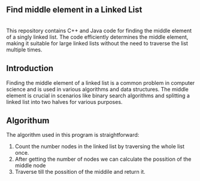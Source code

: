 <h2>Find middle element in a Linked List</h2>
<br>
This repository contains C++ and Java code for finding the middle element of a singly linked list. The code efficiently determines the middle element, making it suitable for large linked lists without the need to traverse the list multiple times.<br>

## Introduction

Finding the middle element of a linked list is a common problem in computer science and is used in various algorithms and data structures. The middle element is crucial in scenarios like binary search algorithms and splitting a linked list into two halves for various purposes.<br>

## Algorithum
The algorithm used in this program is straightforward:<br>

1. Count the number nodes in the linked list by traversing the whole list once.<br>
2. After getting the number of nodes we can calculate the possition of the middle node<br>
3. Traverse till the possition of the middile and return it.<br>